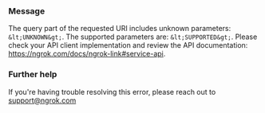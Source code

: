 
### Message
The query part of the requested URI includes unknown parameters: `&lt;UNKNOWN&gt;`. The supported parameters are: `&lt;SUPPORTED&gt;`. Please check your API client implementation and review the API documentation: https://ngrok.com/docs/ngrok-link#service-api.

### Further help
If you're having trouble resolving this error, please reach out to [support@ngrok.com](mailto:support@ngrok.com?subject=Help%20with%20ERR_NGROK_231)

